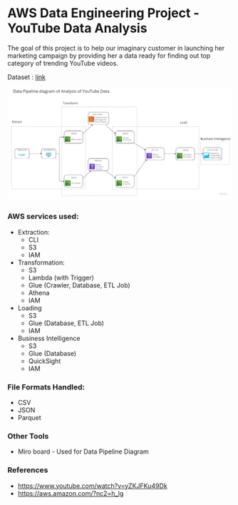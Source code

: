 # AWS Data Engineering Project - YouTube Data Analysis

The goal of this project is to help our imaginary customer in launching her marketing campaign by providing her a data ready for finding out top category of trending YouTube videos.  

Dataset : [link](https://www.kaggle.com/datasets/datasnaek/youtube-new)



![My Image](data_pipeline_flowchart.jpg)


### AWS services used:

* Extraction:
    * CLI
    * S3
    * IAM
* Transformation:
    * S3 
    * Lambda (with Trigger)
    * Glue (Crawler, Database, ETL Job)
    * Athena
    * IAM
* Loading
    * S3
    * Glue (Database, ETL Job)
    * IAM
* Business Intelligence
    * S3
    * Glue (Database)
    * QuickSight
    * IAM


### File Formats Handled:
* CSV
* JSON
* Parquet

### Other Tools

* Miro board - Used for Data Pipeline Diagram 

### References

* https://www.youtube.com/watch?v=yZKJFKu49Dk
* https://aws.amazon.com/?nc2=h_lg